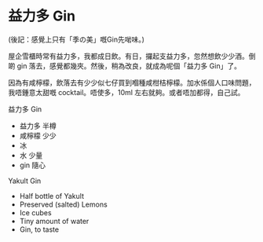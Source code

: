 # 益力多 Gin

(後記：感覺上只有「季の美」嘅Gin先啱味。)

屋企雪櫃時常有益力多，我都成日飲。有日，攞起支益力多，忽然想飲少少酒。倒啲 gin 落去，感覺都幾夾。然後，稍為改良，就成為呢個「益力多 Gin」了。

因為有咸檸檬，飲落去有少少似七仔買到嗰種咸柑桔檸檬。加水係個人口味問題，我唔鍾意太甜嘅 cocktail。唔使多，10ml 左右就夠。或者唔加都得，自己試。

益力多 Gin

- 益力多 半樽
- 咸檸檬 少少
- 冰
- 水 少量
- gin 隨心

Yakult Gin

- Half bottle of Yakult
- Preserved (salted) Lemons
- Ice cubes
- Tiny amount of water
- Gin, to taste
